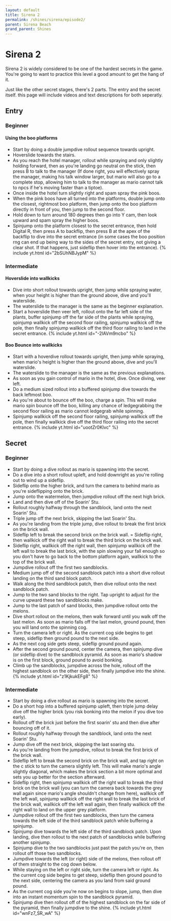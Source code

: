 ```yaml
---
layout: default 
title: Sirena 2
permalink: /shines/sirena/episode2/
parent: Sirena Beach
grand_parent: Shines
---
```

# **Sirena 2**  

Sirena 2 is widely considered to be one of the hardest secrets in the game. You're going to want to practice this level a good amount to get the hang of it.

Just like the other secret stages, there's 2 parts. The entry and the secret itself. this page will include videos and text descriptions for both seperatly.

## Entry

### Beginner
#### Using the boo platforms
- Start by doing a double jumpdive rollout sequence towards upright.
- Hoverslide towards the stairs.
- As you reach the hotel manager, rollout while spraying and only slightly holding forward, then as you're landing go neutral on the stick, then press B to talk to the manager (If done right, you will effectively spray the manager, making his talk window larger, but mario will also go to a complete stop, allowing him to talk to the manager as mario cannot talk to npcs if he's moving faster than a tiptoe).
- Once inside the hotel turn slightly right and spam spray the pink boos. 
- When the pink boos have all turned into the platforms, double jump onto the closest, rightmost boo platform, then jump onto the boo platform directly in front of you, then jump to the second floor.
- Hold down to turn around 180 degrees then go into Y cam, then look upward and spam spray the higher boos. 
- Spinjump onto the platform closest to the secret entrance, then hold Digital R, then press A to backflip, then press B at the apex of the backflip to dive into the secret entrance (in some cases the boo position rng can end up being way to the sides of the secret entry, not giving a clear shot. If that happens, just sideflip then hover into the entrance).
{% include yt.html id="2bSUhNBJypM" %}

### Intermediate
#### Hoverslide into wallkicks
- Dive into short rollout towards upright, then jump while spraying water, when your height is higher than the ground above, dive and you'll waterslide.
- The waterslide to the manager is the same as the beginner explanation.
- Start a hoverslide then veer left, rollout onto the far left side of the plants, buffer spinjump off the far side of the plants while spraying, spinjump wallkick off the second floor railing, spinjump wallkick off the pole, then finally spinjump wallkick off the third floor railing to land in the secret entrance.
{% include yt.html id="-2lAVm9ncbo" %}

#### Boo Bounce into wallkicks
- Start with a hoverdive rollout towards upright, then jump while spraying, when mario's height is higher than the ground above, dive and you'll waterslide.
- The waterslide to the manager is the same as the previous explanations.
- As soon as you gain control of mario in the hotel, dive. Once diving, veer left.
- Do a medium sized rollout into a buffered spinjump dive towards the back leftmost boo.
- As you're about to bounce off the boo, charge a spin. This will make mario spin bounce off the boo, killing any chance of ledgegrabbing the second floor railing as mario cannot ledgegrab while spinning.
- Spinjump wallkick off the second floor railing, spinjump wallkick off the pole, then finally wallkick dive off the third floor railing into the secret entrance.
{% include yt.html id="uootZr0Klvc" %}

## Secret  
### Beginner
- Start by doing a dive rollout as mario is spawning into the secret.
- Do a dive into a short rollout upleft, and hold downright as you're rolling out to wind up a sideflip.
- Sideflip onto the higher brick, and turn the camera to behind mario as you're sideflipping onto the brick.
- Jump onto the watermelon, then jumpdive rollout off the next high brick.
- Land and then dive off of the Soarin' Stu.
- Rollout roughly halfway through the sandblock, land onto the next Soarin' Stu.
- Triple jump off the next brick, skipping the last Soarin' Stu.
- As you're landing from the triple jump, dive rollout to break the first brick on the brick wall. 
- Sideflip left to break the second brick on the brick wall.
= Sideflip right, then wallkick off the right wall to break the third brick on the brick wall.
- Sideflip right, wallkick off the right wall, then spinjump wallkick off the left wall to break the last brick, with the spin slowing your fall enough so you don't have to go back to the bottom platform again, wallkick to the top of the brick wall.
- Jumpdive rollout off the first two sandblocks.
- Medium jump off of the second sandblock patch into a short dive rollout landing on the third sand block patch.
- Walk along the third sandblock patch, then dive rollout onto the next sandblock patch.
- Jump to the two sand blocks to the right. Tap upright to adjust for the curve upward these two sandblocks make.
- Jump to the last patch of sand blocks, then jumpdive rollout onto the melons.
- Dive short rollout on the melons, then walk forward until you walk off the last melon. As soon as mario falls off the last melon, ground pound, then you will land onto the spinning cog.
- Turn the camera left or right. As the current cog side begins to get steep, sideflip then ground pound to the next side.
- As the next cog side gets steep, sideflip ground pound again.
- After the second ground pound, center the camera, then spinjump dive (or sideflip dive) to the sandblock pyramid. As soon as mario's shadow is on the first block, ground pound to avoid bonking.
- Climb up the sandblocks, jumpdive across the hole, rollout off the highest sandblock on the other side, then finally jumpdive into the shine.
 {% include yt.html id="z1KjkukEFg8" %}

### Intermediate
- Start by doing a dive rollout as mario is spawning into the secret.
- Do a short hop into a buffered spinjump upleft, then triple jump delay dive off the higher brick (you risk bonking into the melon if you dive too early).
- Rollout off the brick just before the first soarin' stu and then dive after bouncing off of it.
- Rollout roughly halfway through the sandblock, land onto the next Soarin' Stu.
- Jump dive off the next brick, skipping the last soaring stu. 
- As you're landing from the jumpdive, rollout to break the first brick of the brick wall.
- Sideflip left to break the second brick on the brick wall, and tap right on the c stick to turn the camera slightly left. This will make mario's angle slightly diagonal, which makes the brick section a bit more optimal and sets you up better for the section afterward.
- Sideflip right, then spinjump wallkick off the right wall to break the third brick on the brick wall (you can turn the camera back towards the grey wall again since mario's angle shouldn't change from here), wallkick off the left wall, spinjump wallkick off the right wall to break the last brick of the brick wall, wallkick off the left wall again, then finally wallkick off the right wall to land on the upper grey platform.
- Jumpdive rollout off the first two sandblocks, then turn the camera towards the left side of the third sandblock patch while buffering a spinjump. 
- Spinjump dive towards the left side of the third sandblock patch. Upon landing, dive then rollout to the next patch of sandblocks while buffering another spinjump.
- Spinjump dive to the two sandblocks just past the patch you're on, then rollout off those two sandblocks.
- Jumpdive towards the left (or right) side of the melons, then rollout off of them straight to the cog down below.
- While staying on the left or right side, turn the camera left or right. As the current cog side begins to get steep, sideflip then ground pound to the next side, centering the camera as you land from said ground pound.
- As the current cog side you're now on begins to slope, jump, then dive into an instant momentum spin to the sandblock pyramid.
- Spinjump dive then rollout off of the highest sandblock on the far side of the pyramid, then finally jumpdive to the shine.
{% include yt.html id="wnFz7_SR_wA" %}  

